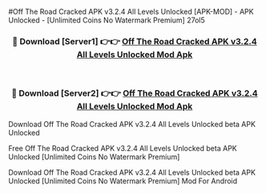 #Off The Road Cracked APK v3.2.4 All Levels Unlocked [APK-MOD] - APK Unlocked - [Unlimited Coins No Watermark Premium] 27ol5



<div align="center">

<h3>🔴 Download [Server1] 👉👉 <a href="https://momento.my/?title=Off_The_Road_Cracked_APK_v3.2.4_All_Levels_Unlocked">Off The Road Cracked APK v3.2.4 All Levels Unlocked Mod Apk</a></h3><br>

<h3>🔴 Download [Server2] 👉👉 <a href="https://momento.my/?title=Off_The_Road_Cracked_APK_v3.2.4_All_Levels_Unlocked">Off The Road Cracked APK v3.2.4 All Levels Unlocked Mod Apk</a></h3>
</div>



Download Off The Road Cracked APK v3.2.4 All Levels Unlocked beta APK Unlocked

Free Off The Road Cracked APK v3.2.4 All Levels Unlocked beta APK Unlocked [Unlimited Coins No Watermark Premium]

Download Off The Road Cracked APK v3.2.4 All Levels Unlocked beta APK Unlocked [Unlimited Coins No Watermark Premium] Mod For Android
